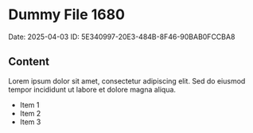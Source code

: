 # Dummy File 1680

Date: 2025-04-03
ID: 5E340997-20E3-484B-8F46-90BAB0FCCBA8

## Content

Lorem ipsum dolor sit amet, consectetur adipiscing elit.
Sed do eiusmod tempor incididunt ut labore et dolore magna aliqua.

* Item 1
* Item 2
* Item 3
